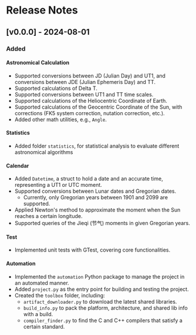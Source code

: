 # Release Notes

## [v0.0.0] - 2024-08-01

### Added

#### Astronomical Calculation
- Supported conversions between JD (Julian Day) and UT1, and conversions between JDE (Julian Ephemeris Day) and TT.
- Supported calculations of Delta T.
- Supported conversions between UT1 and TT time scales.
- Supported calculations of the Heliocentric Coordinate of Earth.
- Supported calculations of the Geocentric Coordinate of the Sun, with corrections (FK5 system correction, nutation correction, etc.).
- Added other math utilities, e.g., `Angle`.

#### Statistics
- Added folder `statistics`, for statistical analysis to evaluate different astronomical algorithms

#### Calendar
- Added `Datetime`, a struct to hold a date and an accurate time, representing a UT1 or UTC moment.
- Supported conversions between Lunar dates and Gregorian dates.
  - Currently, only Gregorian years between 1901 and 2099 are supported.
- Applied Newton's method to approximate the moment when the Sun reaches a certain longitude.
- Supported queries of the Jieqi (节气) moments in given Gregorian years.

#### Test
- Implemented unit tests with GTest, covering core functionalities.

#### Automation
- Implemented the `automation` Python package to manage the project in an automated manner.
- Added `project.py` as the entry point for building and testing the project.
- Created the `toolbox` folder, including:
  - `artifact_downloader.py` to download the latest shared libraries.
  - `build_info.py` to pack the platform, architecture, and shared lib info with a build.
  - `compiler_finder.py` to find the C and C++ compilers that satisfy a certain standard.
